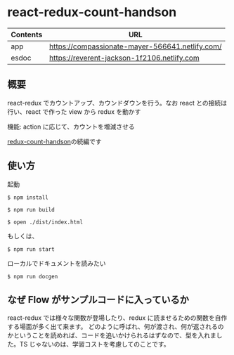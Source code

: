 # react-redux-count-handson

| Contents | URL                                             |
| -------- | ----------------------------------------------- |
| app      | https://compassionate-mayer-566641.netlify.com/ |
| esdoc    | https://reverent-jackson-1f2106.netlify.com     |

## 概要

react-redux でカウントアップ、カウンドダウンを行う。なお react との接続は行い、react で作った view から redux を動かす

機能: action に応じて、カウントを増減させる

[redux-count-handson](https://github.com/sadnessOjisan/redux-count-handson)の続編です

## 使い方

起動

```
$ npm install

$ npm run build

$ open ./dist/index.html

```

もしくは、

```
$ npm run start
```

ローカルでドキュメントを読みたい

```
$ npm run docgen
```

## なぜ Flow がサンプルコードに入っているか

react-redux では様々な関数が登場したり、redux に読ませるための関数を自作する場面が多く出て来ます。
どのように呼ばれ、何が渡され、何が返されるのかということを読めれば、コードを追いかけられるはずなので、型を入れました。TS じゃないのは、学習コストを考慮してのことです。
